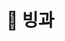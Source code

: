 # 🍧 빙과

<figure><img src="../../.gitbook/assets/제목-없음-7_0074_2022-09-01_00.18.09.png.png" alt=""><figcaption></figcaption></figure>

##

<div>

<figure><img src="../../.gitbook/assets/제목-없음-7_0041_2022-09-01_00.15.28.png.png" alt=""><figcaption></figcaption></figure>

 

<figure><img src="../../.gitbook/assets/제목-없음-7_0042_2022-09-01_00.15.36.png.png" alt=""><figcaption></figcaption></figure>

 

<figure><img src="../../.gitbook/assets/제목-없음-7_0043_2022-09-01_00.15.42.png.png" alt=""><figcaption></figcaption></figure>

 

<figure><img src="../../.gitbook/assets/제목-없음-7_0044_2022-09-01_00.15.46.png.png" alt=""><figcaption></figcaption></figure>

</div>

<div>

<figure><img src="../../.gitbook/assets/제목-없음-7_0045_2022-09-01_00.15.50.png.png" alt=""><figcaption></figcaption></figure>

 

<figure><img src="../../.gitbook/assets/제목-없음-7_0046_2022-09-01_00.15.54.png.png" alt=""><figcaption></figcaption></figure>

 

<figure><img src="../../.gitbook/assets/제목-없음-7_0047_2022-09-01_00.15.58.png.png" alt=""><figcaption></figcaption></figure>

 

<figure><img src="../../.gitbook/assets/제목-없음-7_0048_2022-09-01_00.16.03.png.png" alt=""><figcaption></figcaption></figure>

 

<figure><img src="../../.gitbook/assets/제목-없음-7_0049_2022-09-01_00.16.06.png.png" alt=""><figcaption></figcaption></figure>

 

<figure><img src="../../.gitbook/assets/제목-없음-7_0050_2022-09-01_00.16.12.png.png" alt=""><figcaption></figcaption></figure>

 

<figure><img src="../../.gitbook/assets/제목-없음-7_0051_2022-09-01_00.16.17.png.png" alt=""><figcaption></figcaption></figure>

 

<figure><img src="../../.gitbook/assets/제목-없음-7_0052_2022-09-01_00.16.22.png.png" alt=""><figcaption></figcaption></figure>

 

<figure><img src="../../.gitbook/assets/제목-없음-7_0053_2022-09-01_00.16.27.png.png" alt=""><figcaption></figcaption></figure>

 

<figure><img src="../../.gitbook/assets/제목-없음-7_0054_2022-09-01_00.16.32.png.png" alt=""><figcaption></figcaption></figure>

 

<figure><img src="../../.gitbook/assets/제목-없음-7_0055_2022-09-01_00.16.36.png.png" alt=""><figcaption></figcaption></figure>

 

<figure><img src="../../.gitbook/assets/제목-없음-7_0056_2022-09-01_00.16.41.png.png" alt=""><figcaption></figcaption></figure>

 

<figure><img src="../../.gitbook/assets/제목-없음-7_0057_2022-09-01_00.16.45.png.png" alt=""><figcaption></figcaption></figure>

 

<figure><img src="../../.gitbook/assets/제목-없음-7_0058_2022-09-01_00.16.49.png.png" alt=""><figcaption></figcaption></figure>

 

<figure><img src="../../.gitbook/assets/제목-없음-7_0059_2022-09-01_00.16.53.png.png" alt=""><figcaption></figcaption></figure>

 

<figure><img src="../../.gitbook/assets/제목-없음-7_0060_2022-09-01_00.16.57.png.png" alt=""><figcaption></figcaption></figure>

 

<figure><img src="../../.gitbook/assets/제목-없음-7_0061_2022-09-01_00.17.01.png.png" alt=""><figcaption></figcaption></figure>

 

<figure><img src="../../.gitbook/assets/제목-없음-7_0062_2022-09-01_00.17.04.png.png" alt=""><figcaption></figcaption></figure>

 

<figure><img src="../../.gitbook/assets/제목-없음-7_0063_2022-09-01_00.17.08.png.png" alt=""><figcaption></figcaption></figure>

 

<figure><img src="../../.gitbook/assets/제목-없음-7_0064_2022-09-01_00.17.35.png.png" alt=""><figcaption></figcaption></figure>

 

<figure><img src="../../.gitbook/assets/제목-없음-7_0065_2022-09-01_00.17.40.png.png" alt=""><figcaption></figcaption></figure>

 

<figure><img src="../../.gitbook/assets/제목-없음-7_0066_2022-09-01_00.17.44.png.png" alt=""><figcaption></figcaption></figure>

 

<figure><img src="../../.gitbook/assets/제목-없음-7_0067_2022-09-01_00.17.47.png.png" alt=""><figcaption></figcaption></figure>

 

<figure><img src="../../.gitbook/assets/제목-없음-7_0068_2022-09-01_00.17.51.png.png" alt=""><figcaption></figcaption></figure>

 

<figure><img src="../../.gitbook/assets/제목-없음-7_0069_2022-09-01_00.17.55.png.png" alt=""><figcaption></figcaption></figure>

 

<figure><img src="../../.gitbook/assets/제목-없음-7_0070_2022-09-01_00.17.58.png.png" alt=""><figcaption></figcaption></figure>

 

<figure><img src="../../.gitbook/assets/제목-없음-7_0071_2022-09-01_00.18.01.png.png" alt=""><figcaption></figcaption></figure>

</div>

<div>

<figure><img src="../../.gitbook/assets/제목-없음-7_0072_2022-09-01_00.18.04.png.png" alt=""><figcaption></figcaption></figure>

 

<figure><img src="../../.gitbook/assets/제목-없음-7_0073_2022-09-01_00.18.07.png.png" alt=""><figcaption></figcaption></figure>

</div>
